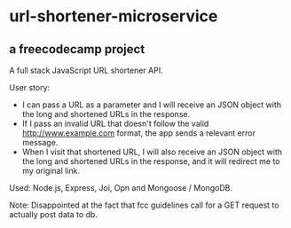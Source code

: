 # url-shortener-microservice
## a freecodecamp project


A full stack JavaScript URL shortener API. 

User story: 
- I can pass a URL as a parameter and I will receive an JSON object with the long and shortened URLs in the response.
- If I pass an invalid URL that doesn't follow the valid http://www.example.com format, the app sends a relevant error message. 
- When I visit that shortened URL, I will also receive an JSON object with the long and shortened URLs in the response, and it will redirect me to my original link.

Used: Node.js, Express, Joi, Opn and Mongoose / MongoDB. 

Note: Disappointed at the fact that fcc guidelines call for a GET request to actually post data to db. 